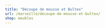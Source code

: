 ```yaml
---
title: "Découpe de mousse et Bultex"
url: /marseille/decoupe-de-mousse-et-bultex/
shop: meubles
---
```

